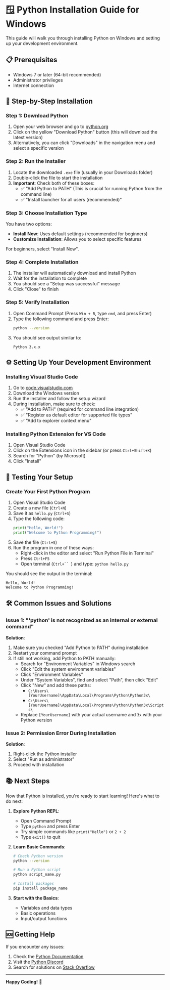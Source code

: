 # 🪟 Python Installation Guide for Windows

This guide will walk you through installing Python on Windows and setting up your development environment.

## 📋 Prerequisites

- Windows 7 or later (64-bit recommended)
- Administrator privileges
- Internet connection

## 🚀 Step-by-Step Installation

### Step 1: Download Python

1. Open your web browser and go to [python.org](https://www.python.org/downloads/)
2. Click on the yellow "Download Python" button (this will download the latest version)
3. Alternatively, you can click "Downloads" in the navigation menu and select a specific version

### Step 2: Run the Installer

1. Locate the downloaded `.exe` file (usually in your Downloads folder)
2. Double-click the file to start the installation
3. **Important**: Check both of these boxes:
   - ✅ "Add Python to PATH" (This is crucial for running Python from the command line)
   - ✅ "Install launcher for all users (recommended)"

### Step 3: Choose Installation Type

You have two options:
- **Install Now**: Uses default settings (recommended for beginners)
- **Customize Installation**: Allows you to select specific features

For beginners, select "Install Now".

### Step 4: Complete Installation

1. The installer will automatically download and install Python
2. Wait for the installation to complete
3. You should see a "Setup was successful" message
4. Click "Close" to finish

### Step 5: Verify Installation

1. Open Command Prompt (Press `Win + R`, type `cmd`, and press Enter)
2. Type the following command and press Enter:
   ```bash
   python --version
   ```
3. You should see output similar to:
   ```
   Python 3.x.x
   ```

## ⚙️ Setting Up Your Development Environment

### Installing Visual Studio Code

1. Go to [code.visualstudio.com](https://code.visualstudio.com/)
2. Download the Windows version
3. Run the installer and follow the setup wizard
4. During installation, make sure to check:
   - ✅ "Add to PATH" (required for command line integration)
   - ✅ "Register as default editor for supported file types"
   - ✅ "Add to explorer context menu"

### Installing Python Extension for VS Code

1. Open Visual Studio Code
2. Click on the Extensions icon in the sidebar (or press `Ctrl+Shift+X`)
3. Search for "Python" (by Microsoft)
4. Click "Install"

## 🧪 Testing Your Setup

### Create Your First Python Program

1. Open Visual Studio Code
2. Create a new file (`Ctrl+N`)
3. Save it as `hello.py` (`Ctrl+S`)
4. Type the following code:
   ```python
   print("Hello, World!")
   print("Welcome to Python Programming!")
   ```
5. Save the file (`Ctrl+S`)
6. Run the program in one of these ways:
   - Right-click in the editor and select "Run Python File in Terminal"
   - Press `Ctrl+F5`
   - Open terminal (`Ctrl+`` `) and type: `python hello.py`

You should see the output in the terminal:
```
Hello, World!
Welcome to Python Programming!
```

## 🛠 Common Issues and Solutions

### Issue 1: "'python' is not recognized as an internal or external command"

**Solution**:
1. Make sure you checked "Add Python to PATH" during installation
2. Restart your command prompt
3. If still not working, add Python to PATH manually:
   - Search for "Environment Variables" in Windows search
   - Click "Edit the system environment variables"
   - Click "Environment Variables"
   - Under "System Variables", find and select "Path", then click "Edit"
   - Click "New" and add these paths:
     - `C:\Users\[YourUsername]\AppData\Local\Programs\Python\Python3x\`
     - `C:\Users\[YourUsername]\AppData\Local\Programs\Python\Python3x\Scripts\`
   - Replace `[YourUsername]` with your actual username and `3x` with your Python version

### Issue 2: Permission Error During Installation

**Solution**:
1. Right-click the Python installer
2. Select "Run as administrator"
3. Proceed with installation

## 📚 Next Steps

Now that Python is installed, you're ready to start learning! Here's what to do next:

1. **Explore Python REPL**:
   - Open Command Prompt
   - Type `python` and press Enter
   - Try simple commands like `print("Hello")` or `2 + 2`
   - Type `exit()` to quit

2. **Learn Basic Commands**:
   ```bash
   # Check Python version
   python --version
   
   # Run a Python script
   python script_name.py
   
   # Install packages
   pip install package_name
   ```

3. **Start with the Basics**:
   - Variables and data types
   - Basic operations
   - Input/output functions

## 🆘 Getting Help

If you encounter any issues:
1. Check the [Python Documentation](https://docs.python.org/3/)
2. Visit the [Python Discord](https://pythondiscord.com/)
3. Search for solutions on [Stack Overflow](https://stackoverflow.com/questions/tagged/python)

---

**Happy Coding!** 🐍